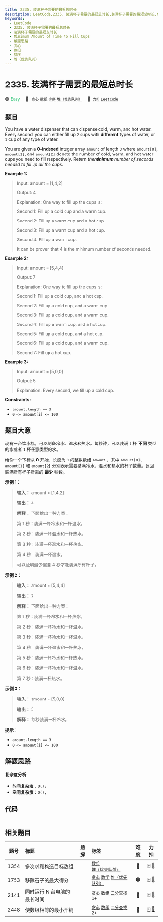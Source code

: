 ```yaml
---
title: 2335. 装满杯子需要的最短总时长
description: LeetCode,2335. 装满杯子需要的最短总时长,装满杯子需要的最短总时长,Minimum Amount of Time to Fill Cups,解题思路,贪心,数组,排序,堆（优先队列）
keywords:
  - LeetCode
  - 2335. 装满杯子需要的最短总时长
  - 装满杯子需要的最短总时长
  - Minimum Amount of Time to Fill Cups
  - 解题思路
  - 贪心
  - 数组
  - 排序
  - 堆（优先队列）
---
```


# 2335. 装满杯子需要的最短总时长

🟢 <font color=#15bd66>Easy</font>&emsp; 🔖&ensp; [`贪心`](/tag/greedy.md) [`数组`](/tag/array.md) [`排序`](/tag/sorting.md) [`堆（优先队列）`](/tag/heap-priority-queue.md)&emsp; 🔗&ensp;[`力扣`](https://leetcode.cn/problems/minimum-amount-of-time-to-fill-cups) [`LeetCode`](https://leetcode.com/problems/minimum-amount-of-time-to-fill-cups)

## 题目

You have a water dispenser that can dispense cold, warm, and hot water. Every
second, you can either fill up `2` cups with **different** types of water, or
`1` cup of any type of water.

You are given a **0-indexed** integer array `amount` of length `3` where
`amount[0]`, `amount[1]`, and `amount[2]` denote the number of cold, warm, and
hot water cups you need to fill respectively. Return _the**minimum** number of
seconds needed to fill up all the cups_.



**Example 1:**

> Input: amount = [1,4,2]
> 
> Output: 4
> 
> Explanation: One way to fill up the cups is:
> 
> Second 1: Fill up a cold cup and a warm cup.
> 
> Second 2: Fill up a warm cup and a hot cup.
> 
> Second 3: Fill up a warm cup and a hot cup.
> 
> Second 4: Fill up a warm cup.
> 
> It can be proven that 4 is the minimum number of seconds needed.

**Example 2:**

> Input: amount = [5,4,4]
> 
> Output: 7
> 
> Explanation: One way to fill up the cups is:
> 
> Second 1: Fill up a cold cup, and a hot cup.
> 
> Second 2: Fill up a cold cup, and a warm cup.
> 
> Second 3: Fill up a cold cup, and a warm cup.
> 
> Second 4: Fill up a warm cup, and a hot cup.
> 
> Second 5: Fill up a cold cup, and a hot cup.
> 
> Second 6: Fill up a cold cup, and a warm cup.
> 
> Second 7: Fill up a hot cup.

**Example 3:**

> Input: amount = [5,0,0]
> 
> Output: 5
> 
> Explanation: Every second, we fill up a cold cup.

**Constraints:**

  * `amount.length == 3`
  * `0 <= amount[i] <= 100`


## 题目大意

现有一台饮水机，可以制备冷水、温水和热水。每秒钟，可以装满 `2` 杯 **不同** 类型的水或者 `1` 杯任意类型的水。

给你一个下标从 **0** 开始、长度为 `3` 的整数数组 `amount` ，其中 `amount[0]`、`amount[1]` 和
`amount[2]` 分别表示需要装满冷水、温水和热水的杯子数量。返回装满所有杯子所需的 **最少** 秒数。



**示例 1：**

> 
> 
> 
> 
> 
> **输入：** amount = [1,4,2]
> 
> **输出：** 4
> 
> **解释：** 下面给出一种方案：
> 
> 第 1 秒：装满一杯冷水和一杯温水。
> 
> 第 2 秒：装满一杯温水和一杯热水。
> 
> 第 3 秒：装满一杯温水和一杯热水。
> 
> 第 4 秒：装满一杯温水。
> 
> 可以证明最少需要 4 秒才能装满所有杯子。
> 
> 

**示例 2：**

> 
> 
> 
> 
> 
> **输入：** amount = [5,4,4]
> 
> **输出：** 7
> 
> **解释：** 下面给出一种方案：
> 
> 第 1 秒：装满一杯冷水和一杯热水。
> 
> 第 2 秒：装满一杯冷水和一杯温水。
> 
> 第 3 秒：装满一杯冷水和一杯温水。
> 
> 第 4 秒：装满一杯温水和一杯热水。
> 
> 第 5 秒：装满一杯冷水和一杯热水。
> 
> 第 6 秒：装满一杯冷水和一杯温水。
> 
> 第 7 秒：装满一杯热水。
> 
> 

**示例 3：**

> 
> 
> 
> 
> 
> **输入：** amount = [5,0,0]
> 
> **输出：** 5
> 
> **解释：** 每秒装满一杯冷水。
> 
> 



**提示：**

  * `amount.length == 3`
  * `0 <= amount[i] <= 100`


## 解题思路

#### 复杂度分析

- **时间复杂度**：`O()`，
- **空间复杂度**：`O()`，

## 代码

```javascript

```

## 相关题目

<!-- prettier-ignore -->
| 题号 | 标题 | 题解 | 标签 | 难度 | 力扣 |
| :------: | :------ | :------: | :------ | :------: | :------: |
| 1354 | 多次求和构造目标数组 |  |  [`数组`](/tag/array.md) [`堆（优先队列）`](/tag/heap-priority-queue.md) | 🔴 | [🀄️](https://leetcode.cn/problems/construct-target-array-with-multiple-sums) [🔗](https://leetcode.com/problems/construct-target-array-with-multiple-sums) |
| 1753 | 移除石子的最大得分 |  |  [`贪心`](/tag/greedy.md) [`数学`](/tag/math.md) [`堆（优先队列）`](/tag/heap-priority-queue.md) | 🟠 | [🀄️](https://leetcode.cn/problems/maximum-score-from-removing-stones) [🔗](https://leetcode.com/problems/maximum-score-from-removing-stones) |
| 2141 | 同时运行 N 台电脑的最长时间 |  |  [`贪心`](/tag/greedy.md) [`数组`](/tag/array.md) [`二分查找`](/tag/binary-search.md) `1+` | 🔴 | [🀄️](https://leetcode.cn/problems/maximum-running-time-of-n-computers) [🔗](https://leetcode.com/problems/maximum-running-time-of-n-computers) |
| 2448 | 使数组相等的最小开销 |  |  [`贪心`](/tag/greedy.md) [`数组`](/tag/array.md) [`二分查找`](/tag/binary-search.md) `2+` | 🔴 | [🀄️](https://leetcode.cn/problems/minimum-cost-to-make-array-equal) [🔗](https://leetcode.com/problems/minimum-cost-to-make-array-equal) |